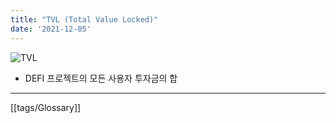 ```yaml
---
title: "TVL (Total Value Locked)"
date: '2021-12-05'
---
```

![TVL](https://miro.medium.com/max/1400/1*xRZnE4eKAH9-mc8x_m7MfQ.png)
- DEFI 프로젝트의 모든 사용자 투자금의 합
---
[[tags/Glossary]]